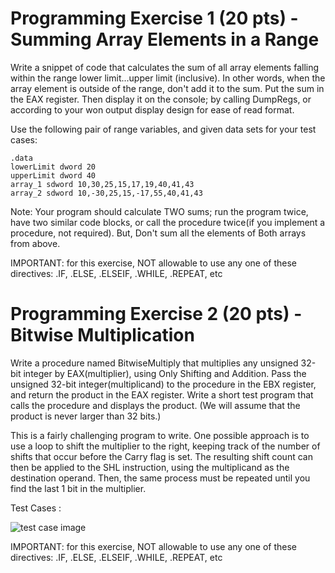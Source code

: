 # Programming Exercise 1 (20 pts) - Summing Array Elements in a Range
Write a snippet of code that calculates the sum of all array elements falling within the range lower limit...upper limit (inclusive). In other words, when the array element is outside of the range, don't add it to the sum. Put the sum in the EAX register. Then display it on the console; by calling DumpRegs, or according to your won output display design for ease of read format.

Use the following pair of range variables, and given data sets for your test cases:
```
.data
lowerLimit dword 20
upperLimit dword 40
array_1 sdword 10,30,25,15,17,19,40,41,43
array_2 sdword 10,-30,25,15,-17,55,40,41,43
```
Note:  Your program should calculate TWO sums; run the program twice, have two similar code blocks, or call the procedure twice(if you implement a procedure, not required). But, Don't sum all the elements of Both arrays from above.

IMPORTANT: for this exercise, NOT allowable to use any one of these directives: .IF, .ELSE, .ELSEIF, .WHILE, .REPEAT, etc

 
# Programming Exercise 2 (20 pts) - Bitwise Multiplication
Write a procedure named BitwiseMultiply that multiplies any unsigned 32-bit integer by EAX(multiplier), using Only Shifting and Addition. Pass the unsigned 32-bit integer(multiplicand) to the procedure in the EBX register, and return the product in the EAX register. Write a short test program that calls the procedure and displays the product. (We will assume that the product is never larger than 32 bits.)

This is a fairly challenging program to write. One possible approach is to use a loop to shift the multiplier to the right, keeping track of the number of shifts that occur before the Carry flag is set. The resulting shift count can then be applied to the SHL instruction, using the multiplicand as the destination operand. Then, the same process must be repeated until you find the last 1 bit in the multiplier.

 

Test Cases :

![test case image]()

 

IMPORTANT: for this exercise, NOT allowable to use any one of these directives: .IF, .ELSE, .ELSEIF, .WHILE, .REPEAT, etc
